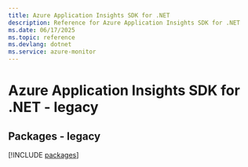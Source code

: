 ```yaml
---
title: Azure Application Insights SDK for .NET
description: Reference for Azure Application Insights SDK for .NET
ms.date: 06/17/2025
ms.topic: reference
ms.devlang: dotnet
ms.service: azure-monitor
---
```

# Azure Application Insights SDK for .NET - legacy
## Packages - legacy
[!INCLUDE [packages](application-insights-index.md)]